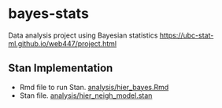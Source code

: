 # bayes-stats
Data analysis project using Bayesian statistics
https://ubc-stat-ml.github.io/web447/project.html

## Stan Implementation
- Rmd file to run Stan. [analysis/hier_bayes.Rmd](analysis/hier_bayes.Rmd)
- Stan file. [analysis/hier_neigh_model.stan](analysis/hier_neigh_model.stan)
